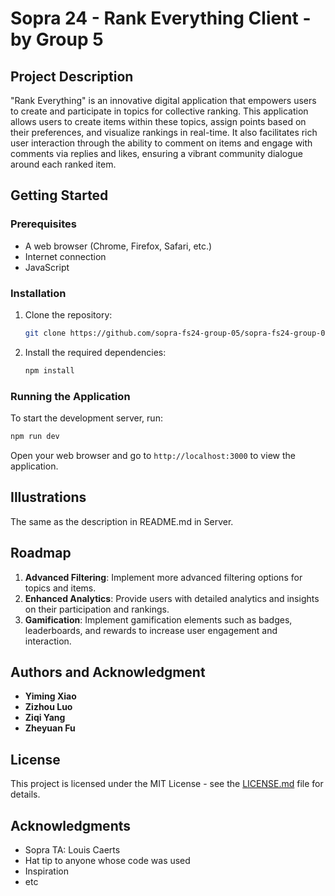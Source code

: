 # Sopra 24 - Rank Everything Client - by Group 5

## Project Description

"Rank Everything" is an innovative digital application that empowers users to create and participate in topics for collective ranking. This application allows users to create items within these topics, assign points based on their preferences, and visualize rankings in real-time. It also facilitates rich user interaction through the ability to comment on items and engage with comments via replies and likes, ensuring a vibrant community dialogue around each ranked item.

## Getting Started

### Prerequisites

- A web browser (Chrome, Firefox, Safari, etc.)
- Internet connection
- JavaScript

### Installation

1. Clone the repository:

   ```bash
   git clone https://github.com/sopra-fs24-group-05/sopra-fs24-group-05-client.git
   ```
2. Install the required dependencies:

   ```bash
   npm install
   ```
### Running the Application

To start the development server, run:

```bash
npm run dev
```

Open your web browser and go to `http://localhost:3000` to view the application.


## Illustrations

The same as the description in README.md in Server.

## Roadmap

1. **Advanced Filtering**: Implement more advanced filtering options for topics and items.
2. **Enhanced Analytics**: Provide users with detailed analytics and insights on their participation and rankings.
3. **Gamification**: Implement gamification elements such as badges, leaderboards, and rewards to increase user engagement and interaction.

## Authors and Acknowledgment

- **Yiming Xiao**
- **Zizhou Luo**
- **Ziqi Yang**
- **Zheyuan Fu**

## License

This project is licensed under the MIT License - see the [LICENSE.md](https://github.com/sopra-fs24-group-05/sopra-fs24-group-05-server/blob/main/LICENSE) file for details.

## Acknowledgments

- Sopra TA: Louis Caerts
- Hat tip to anyone whose code was used
- Inspiration
- etc
